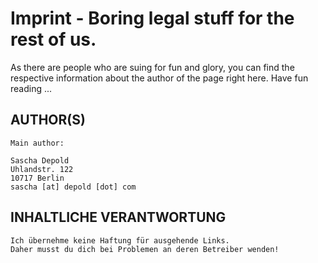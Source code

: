 # Imprint - Boring legal stuff for the rest of us.
As there are people who are suing for fun and glory, you can find the respective information about the author of the page right here. Have fun reading ...

## AUTHOR(S)

```
Main author:
 
Sascha Depold
Uhlandstr. 122
10717 Berlin
sascha [at] depold [dot] com
```

## INHALTLICHE VERANTWORTUNG

```
Ich übernehme keine Haftung für ausgehende Links. 
Daher musst du dich bei Problemen an deren Betreiber wenden!
```